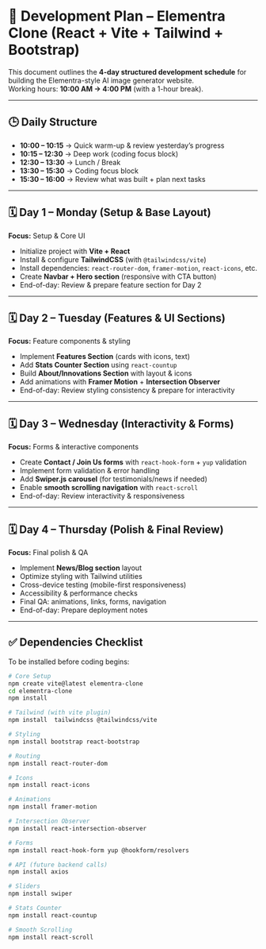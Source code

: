 # 📅 Development Plan – Elementra Clone (React + Vite + Tailwind + Bootstrap)

This document outlines the **4-day structured development schedule** for building the Elementra-style AI image generator website.  
Working hours: **10:00 AM → 4:00 PM** (with a 1-hour break).  

---

## 🕒 Daily Structure
- **10:00 – 10:15** → Quick warm-up & review yesterday’s progress  
- **10:15 – 12:30** → Deep work (coding focus block)  
- **12:30 – 13:30** → Lunch / Break  
- **13:30 – 15:30** → Coding focus block  
- **15:30 – 16:00** → Review what was built + plan next tasks  

---

## 🗓️ Day 1 – Monday (Setup & Base Layout)
**Focus:** Setup & Core UI  
- Initialize project with **Vite + React**  
- Install & configure **TailwindCSS** (with `@tailwindcss/vite`)  
- Install dependencies: `react-router-dom`, `framer-motion`, `react-icons`, etc.  
- Create **Navbar + Hero section** (responsive with CTA button)  
- End-of-day: Review & prepare feature section for Day 2  

---

## 🗓️ Day 2 – Tuesday (Features & UI Sections)
**Focus:** Feature components & styling  
- Implement **Features Section** (cards with icons, text)  
- Add **Stats Counter Section** using `react-countup`  
- Build **About/Innovations Section** with layout & icons  
- Add animations with **Framer Motion** + **Intersection Observer**  
- End-of-day: Review styling consistency & prepare for interactivity  

---

## 🗓️ Day 3 – Wednesday (Interactivity & Forms)
**Focus:** Forms & interactive components  
- Create **Contact / Join Us forms** with `react-hook-form` + `yup` validation  
- Implement form validation & error handling  
- Add **Swiper.js carousel** (for testimonials/news if needed)  
- Enable **smooth scrolling navigation** with `react-scroll`  
- End-of-day: Review interactivity & responsiveness  

---

## 🗓️ Day 4 – Thursday (Polish & Final Review)
**Focus:** Final polish & QA  
- Implement **News/Blog section** layout  
- Optimize styling with Tailwind utilities  
- Cross-device testing (mobile-first responsiveness)  
- Accessibility & performance checks  
- Final QA: animations, links, forms, navigation  
- End-of-day: Prepare deployment notes  

---

## ✅ Dependencies Checklist
To be installed before coding begins:
```bash
# Core Setup
npm create vite@latest elementra-clone
cd elementra-clone
npm install

# Tailwind (with vite plugin)
npm install  tailwindcss @tailwindcss/vite

# Styling
npm install bootstrap react-bootstrap

# Routing
npm install react-router-dom

# Icons
npm install react-icons

# Animations
npm install framer-motion

# Intersection Observer
npm install react-intersection-observer

# Forms
npm install react-hook-form yup @hookform/resolvers

# API (future backend calls)
npm install axios

# Sliders
npm install swiper

# Stats Counter
npm install react-countup

# Smooth Scrolling
npm install react-scroll
